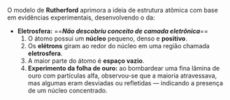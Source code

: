 O modelo de **Rutherford** aprimora a ideia de estrutura atômica com base em evidências experimentais, desenvolvendo o da:

- **Eletrosfera:**
	    ==***Não descobriu conceito de camada eletrônica***==
    1.  O átomo possui um **núcleo** pequeno, denso e **positivo**.
    2. Os **elétrons** giram ao redor do núcleo em uma região chamada **eletrosfera**.
    3. A maior parte do átomo é **espaço vazio**.
    4. **Experimento da folha de ouro:** ao bombardear uma fina lâmina de ouro com partículas alfa, observou-se que a maioria atravessava, mas algumas eram desviadas ou refletidas — indicando a presença de um núcleo concentrado.